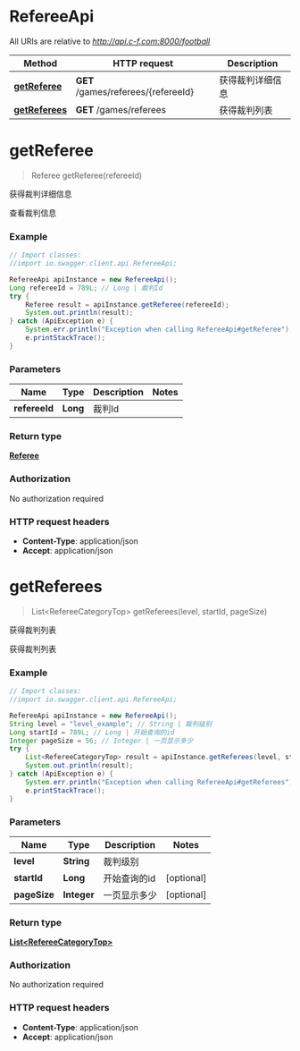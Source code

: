 # RefereeApi

All URIs are relative to *http://api.c-f.com:8000/football*

Method | HTTP request | Description
------------- | ------------- | -------------
[**getReferee**](RefereeApi.md#getReferee) | **GET** /games/referees/{refereeId} | 获得裁判详细信息
[**getReferees**](RefereeApi.md#getReferees) | **GET** /games/referees | 获得裁判列表


<a name="getReferee"></a>
# **getReferee**
> Referee getReferee(refereeId)

获得裁判详细信息

查看裁判信息

### Example
```java
// Import classes:
//import io.swagger.client.api.RefereeApi;

RefereeApi apiInstance = new RefereeApi();
Long refereeId = 789L; // Long | 裁判Id
try {
    Referee result = apiInstance.getReferee(refereeId);
    System.out.println(result);
} catch (ApiException e) {
    System.err.println("Exception when calling RefereeApi#getReferee");
    e.printStackTrace();
}
```

### Parameters

Name | Type | Description  | Notes
------------- | ------------- | ------------- | -------------
 **refereeId** | **Long**| 裁判Id |

### Return type

[**Referee**](Referee.md)

### Authorization

No authorization required

### HTTP request headers

 - **Content-Type**: application/json
 - **Accept**: application/json

<a name="getReferees"></a>
# **getReferees**
> List&lt;RefereeCategoryTop&gt; getReferees(level, startId, pageSize)

获得裁判列表

获得裁判列表

### Example
```java
// Import classes:
//import io.swagger.client.api.RefereeApi;

RefereeApi apiInstance = new RefereeApi();
String level = "level_example"; // String | 裁判级别
Long startId = 789L; // Long | 开始查询的id
Integer pageSize = 56; // Integer | 一页显示多少
try {
    List<RefereeCategoryTop> result = apiInstance.getReferees(level, startId, pageSize);
    System.out.println(result);
} catch (ApiException e) {
    System.err.println("Exception when calling RefereeApi#getReferees");
    e.printStackTrace();
}
```

### Parameters

Name | Type | Description  | Notes
------------- | ------------- | ------------- | -------------
 **level** | **String**| 裁判级别 |
 **startId** | **Long**| 开始查询的id | [optional]
 **pageSize** | **Integer**| 一页显示多少 | [optional]

### Return type

[**List&lt;RefereeCategoryTop&gt;**](RefereeCategoryTop.md)

### Authorization

No authorization required

### HTTP request headers

 - **Content-Type**: application/json
 - **Accept**: application/json

